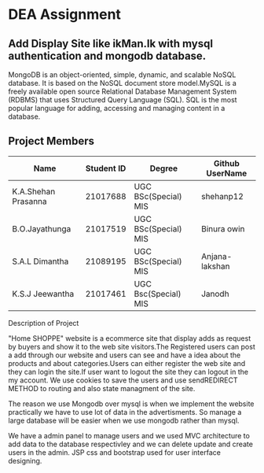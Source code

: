 # **DEA Assignment**

## Add Display Site like ikMan.lk with mysql authentication and mongodb database.

MongoDB is an object-oriented, simple, dynamic, and scalable NoSQL database. It is based on the NoSQL document store model.MySQL is a freely available open source Relational Database Management System (RDBMS) that uses Structured Query Language (SQL).
SQL is the most popular language for adding, accessing and managing content in a database. 

## Project Members

|Name     | Student ID    | Degree    | Github UserName |
|--------------------|--------------------|--------------------|--------------------|
|K.A.Shehan Prasanna|21017688|UGC BSc(Special) MIS |shehanp12 |
|B.O.Jayathunga|21017519|UGC BSc(Special) MIS | Binura owin |
|S.A.L Dimantha|21089195|UGC BSc(Special) MIS | Anjana-lakshan|
|K.S.J Jeewantha|21017461|UGC Bsc(Special) MIS | Janodh|

Description of Project 

"Home SHOPPE" website is a ecommerce site that display adds as request by buyers and show it to the web site visitors.The Registered users can post a add through our website and users can see and have a idea about the products and about categories.Users can either register the web site and they can login the site.If user want to logout the site they can logout in the my account.
We use cookies to save the users and use sendREDIRECT METHOD to routing and also state managment of the site.

The reason we use Mongodb over mysql is  when we implement the website practically we have to use lot of data in the advertisments. So manage a large database will be easier when we use mongodb rather than mysql.

We have a admin panel to manage users and we used MVC architecture to add data to the database respectivley and we can delete update and create users in the admin.
JSP css and bootstrap used for user interface designing.


